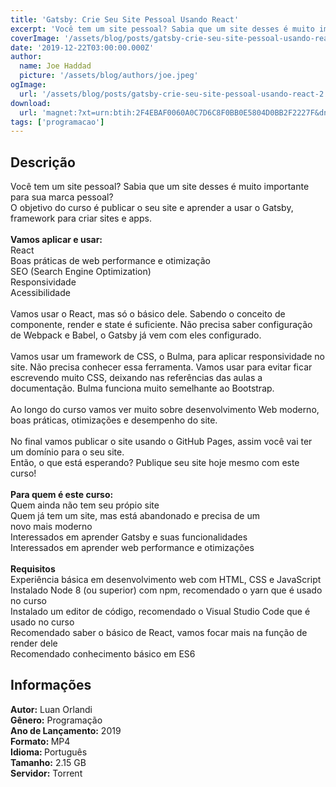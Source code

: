 ```yaml
---
title: 'Gatsby: Crie Seu Site Pessoal Usando React'
excerpt: 'Você tem um site pessoal? Sabia que um site desses é muito importante para sua marca pessoal? O objetivo do curso é publicar o seu site e aprender a usar o Gatsby, framework para criar sites e apps.    Vamos aplicar e usar:   React  Boas práticas de web p'
coverImage: '/assets/blog/posts/gatsby-crie-seu-site-pessoal-usando-react-2.jpg'
date: '2019-12-22T03:00:00.000Z'
author:
  name: Joe Haddad
  picture: '/assets/blog/authors/joe.jpeg'
ogImage:
  url: '/assets/blog/posts/gatsby-crie-seu-site-pessoal-usando-react-2.jpg'
download:
  url: 'magnet:?xt=urn:btih:2F4EBAF0060A0C7D6C8F0BB0E5804D0BB2F2227F&dn=Gatsby%20Crie%20seu%20site%20pessoal%20usando%20React&tr=udp%3a%2f%2ftracker.openbittorrent.com%3a1337%2fannounce&tr=udp%3a%2f%2ftracker.opentrackr.org%3a1337%2fannounce'
tags: ['programacao']
---
```

<h2>Descrição</h2>
<p></p><p>Você tem um site pessoal? Sabia que um site desses é muito importante para sua marca pessoal?<br/>O objetivo do curso é publicar o seu site e aprender a usar o Gatsby, framework para criar sites e apps. <br/><br/><strong>Vamos aplicar e usar:</strong><br/> React<br/> Boas práticas de web performance e otimização<br/> SEO (Search Engine Optimization)<br/> Responsividade<br/> Acessibilidade<br/><br/>Vamos usar o React, mas só o básico dele. Sabendo o conceito de componente, render e state é suficiente. Não precisa saber configuração de Webpack e Babel, o Gatsby já vem com eles configurado.<br/><br/>Vamos usar um framework de CSS, o Bulma, para aplicar responsividade no site. Não precisa conhecer essa ferramenta. Vamos usar para evitar ficar escrevendo muito CSS, deixando nas referências das aulas a documentação. Bulma funciona muito semelhante ao Bootstrap.<br/><br/>Ao longo do curso vamos ver muito sobre desenvolvimento Web moderno, boas práticas, otimizações e desempenho do site.<br/><br/>No final vamos publicar o site usando o GitHub Pages, assim você vai ter um domínio para o seu site.<br/>Então, o que está esperando? Publique seu site hoje mesmo com este curso!<br/><br/> <strong>Para quem é este curso:</strong><br/> Quem ainda não tem seu própio site<br/> Quem já tem um site, mas está abandonado e precisa de um<br/> novo mais moderno<br/> Interessados em aprender Gatsby e suas funcionalidades<br/> Interessados em aprender web performance e otimizações<br/><br/><strong>Requisitos</strong><br/> Experiência básica em desenvolvimento web com HTML, CSS e JavaScript<br/> Instalado Node 8 (ou superior) com npm, recomendado o yarn que é usado no curso<br/> Instalado um editor de código, recomendado o Visual Studio Code que é usado no curso<br/> Recomendado saber o básico de React, vamos focar mais na função de render dele<br/> Recomendado conhecimento básico em ES6</p><h2>Informações</h2><p> <strong>Autor:</strong> Luan Orlandi<br/> <strong>Gênero:</strong> Programação<br/> <strong>Ano de Lançamento:</strong> 2019<br/> <strong>Formato: </strong>MP4<br/> <strong>Idioma: </strong>Português<br/> <strong>Tamanho:</strong> 2.15 GB<br/> <strong>Servidor:</strong> Torrent  </p>
